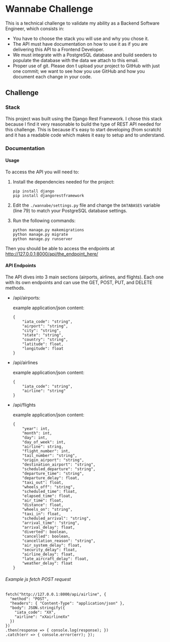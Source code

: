 # Wannabe Challenge

This is a technical challenge to validate my ability as a Backend Software Engineer, which consists in:

- You have to choose the stack you will use and why you chose it.
- The API must have documentation on how to use it as if you are delivering this API to a Frontend Developer.
- We must integrate with a PostgreSQL database and build seeders to populate the database with the data we attach to this email.
- Proper use of git. Please don ́t upload your project to GitHub with just one commit; we want to see how you use GitHub and how you document each change in your code.

## Challenge

### Stack
This project was built using the Django Rest Framework.
I chose this stack because I find it very reasonable to build the type of REST API needed for this challenge. This is because it's easy to start developing (from scratch) and it has a readable code which makes it easy to setup and to understand.

### Documentation

#### Usage
To access the API you will need to:
1. Install the dependencies needed for the project: 
    ```
    pip install django
    pip install djangorestframework
    ```

2. Edit the `./wannabe/settings.py` file and change the `DATABASES` variable (line 79) to match your PostgreSQL database settings.

3. Run the following commands:
    ```
    python manage.py makemigrations
    python manage.py migrate
    python manage.py runserver
    ```

Then you should be able to access the endpoints at http://127.0.0.1:8000/api/the_endpoint_here/

#### API Endpoints
The API dives into 3 main sections (airports, airlines, and flights). Each one with its own endpoints and can use the GET, POST, PUT, and DELETE methods.
- /api/airports:

    example application/json content:
    ```
    {
        "iata_code": "string",
        "airport": "string",
        "city": "string",
        "state": "string",
        "country": "string",
        "latitude": float,
        "longitude": float
    }
    ```
    

- /api/airlines

    example application/json content:
    ```
    {
        "iata_code": "string",
        "airline": "string"
    }
    ```


- /api/flights

    example application/json content:
    ```
    {
        "year": int,
        "month": int,
        "day": int,
        "day_of_week": int,
        "airline": string,
        "flight_number": int,
        "tail_number": "string",
        "origin_airport": "string",
        "destination_airport": "string",
        "scheduled_departure": "string",
        "departure_time": "string",
        "departure_delay": float,
        "taxi_out": float,
        "wheels_off": "string",
        "scheduled_time": float,
        "elapsed_time": float,
        "air_time": float,
        "distance": float,
        "wheels_on": "string",
        "taxi_in": float,
        "scheduled_arrival": "string",
        "arrival_time": "string",
        "arrival_delay": float,
        "diverted": boolean,
        "cancelled": boolean,
        "cancellation_reason": "string",
        "air_system_delay": float,
        "security_delay": float,
        "airline_delay": float,
        "late_aircraft_delay": float,
        "weather_delay": float
    }
    ```


###### Example js fetch POST request
```
fetch("http://127.0.0.1:8000/api/airline", {
  "method": "POST",
  "headers": { "Content-Type": "application/json" },
  "body": JSON.stringify({
    "iata_code": "XX",
    "airline": "xXairlineXx"
  })
})
.then(response => { console.log(response); })
.catch(err => { console.error(err); });

```
